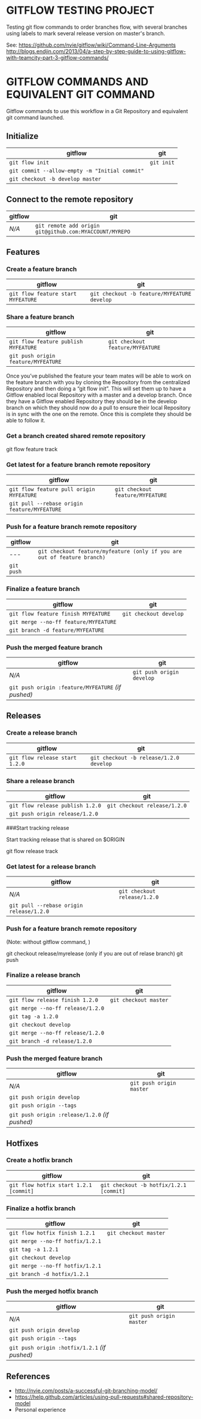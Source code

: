 GITFLOW TESTING PROJECT
=======

Testing git flow commands to order branches flow, with several branches using labels to
mark several release version on master's branch.

See:  https://github.com/nvie/gitflow/wiki/Command-Line-Arguments
      http://blogs.endjin.com/2013/04/a-step-by-step-guide-to-using-gitflow-with-teamcity-part-3-gitflow-commands/


GITFLOW COMMANDS AND EQUIVALENT GIT COMMAND
=======

Gitflow commands to use this workflow in a Git Repository and equivalent git command launched. 


## Initialize

gitflow | git
--------|-----
`git flow init` | `git init`
 | `git commit --allow-empty -m "Initial commit"`
 | `git checkout -b develop master`


## Connect to the remote repository

gitflow | git
--------|-----
_N/A_ | `git remote add origin git@github.com:MYACCOUNT/MYREPO`


## Features

### Create a feature branch

gitflow | git
--------|-----
`git flow feature start MYFEATURE` | `git checkout -b feature/MYFEATURE develop`


### Share a feature branch

gitflow | git
--------|-----
`git flow feature publish MYFEATURE` | `git checkout feature/MYFEATURE`
 | `git push origin feature/MYFEATURE`
 
Once you’ve published the feature your team mates will be able to work on the feature branch with you by cloning the Repository from the centralized Repository and then doing a “git flow init”.  This will set them up to have a Gitflow enabled local Repository with a master and a develop branch.  Once they have a Gitflow enabled Repository they should be in the develop branch on which they should now do a pull to ensure their local Repository is in sync with the one on the remote.  Once this is complete they should be able to follow it.


### Get a branch created  shared remote repository

git flow feature track <name>


### Get latest for a feature branch remote repository

gitflow | git
--------|-----
`git flow feature pull origin MYFEATURE` | `git checkout feature/MYFEATURE`
 | `git pull --rebase origin feature/MYFEATURE`
 
 ### Push for a feature branch remote repository
 
gitflow | git
--------|-----
--- | `git checkout feature/myfeature (only if you are out of feature branch)`
 | `git push`


### Finalize a feature branch

gitflow | git
--------|-----
`git flow feature finish MYFEATURE` | `git checkout develop`
 | `git merge --no-ff feature/MYFEATURE`
 | `git branch -d feature/MYFEATURE`


### Push the merged feature branch

gitflow | git
--------|-----
_N/A_ | `git push origin develop`
 | `git push origin :feature/MYFEATURE` _(if pushed)_


## Releases

### Create a release branch

gitflow | git
--------|-----
`git flow release start 1.2.0` | `git checkout -b release/1.2.0 develop`


### Share a release branch

gitflow | git
--------|-----
`git flow release publish 1.2.0` | `git checkout release/1.2.0`
 | `git push origin release/1.2.0`


###Start tracking release

Start tracking release <name> that is shared on $ORIGIN

git flow release track <name>


### Get latest for a release branch

gitflow | git
--------|-----
_N/A_ | `git checkout release/1.2.0`
 | `git pull --rebase origin release/1.2.0`

 ### Push for a feature branch remote repository
(Note: without gitflow command, )

 git checkout release/myrelease (only if you are out of relase branch)
 git push


### Finalize a release branch

gitflow | git
--------|-----
`git flow release finish 1.2.0` | `git checkout master`
 | `git merge --no-ff release/1.2.0`
 | `git tag -a 1.2.0`
 | `git checkout develop`
 | `git merge --no-ff release/1.2.0`
 | `git branch -d release/1.2.0`


### Push the merged feature branch

gitflow | git
--------|-----
_N/A_ | `git push origin master`
 | `git push origin develop`
 | `git push origin --tags`
 | `git push origin :release/1.2.0` _(if pushed)_


## Hotfixes

### Create a hotfix branch

gitflow | git
--------|-----
`git flow hotfix start 1.2.1 [commit]` | `git checkout -b hotfix/1.2.1 [commit]`


### Finalize a hotfix branch

gitflow | git
--------|-----
`git flow hotfix finish 1.2.1` | `git checkout master`
 | `git merge --no-ff hotfix/1.2.1`
 | `git tag -a 1.2.1`
 | `git checkout develop`
 | `git merge --no-ff hotfix/1.2.1`
 | `git branch -d hotfix/1.2.1`


### Push the merged hotfix branch

gitflow | git
--------|-----
_N/A_ | `git push origin master`
 | `git push origin develop`
 | `git push origin --tags`
 | `git push origin :hotfix/1.2.1` _(if pushed)_



## References

 - http://nvie.com/posts/a-successful-git-branching-model/
 - https://help.github.com/articles/using-pull-requests#shared-repository-model
 - Personal experience

